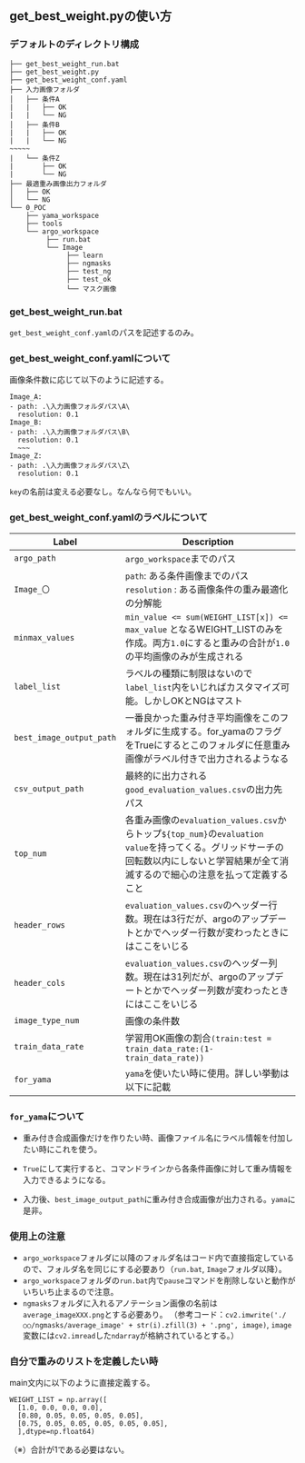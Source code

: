 
## get_best_weight.pyの使い方
### デフォルトのディレクトリ構成
```
├── get_best_weight_run.bat
├── get_best_weight.py
├── get_best_weight_conf.yaml
├── 入力画像フォルダ
│   ├── 条件A
|   |   ├── OK
|   |   └── NG
│   ├── 条件B
|   |   ├── OK
|   |   └── NG
~~~~~
|   └── 条件Z
|       ├── OK
|       └── NG
├── 最適重み画像出力フォルダ
│   ├── OK
│   └── NG
└── 0_POC
    ├── yama_workspace
    ├── tools
    └── argo_workspace
         ├── run.bat
         └── Image
              ├── learn
              ├── ngmasks
              ├── test_ng
              ├── test_ok
              └── マスク画像
```
### get_best_weight_run.bat
`get_best_weight_conf.yaml`のパスを記述するのみ。

### get_best_weight_conf.yamlについて
画像条件数に応じて以下のように記述する。
```
Image_A: 
- path: .\入力画像フォルダパス\A\
  resolution: 0.1
Image_B: 
- path: .\入力画像フォルダパス\B\
  resolution: 0.1
  ~~~
Image_Z: 
- path: .\入力画像フォルダパス\Z\
  resolution: 0.1
```
`key`の名前は変える必要なし。なんなら何でもいい。

### get_best_weight_conf.yamlのラベルについて

| Label | Description |
| --- | --- |
| `argo_path` | `argo_workspace`までのパス |
| `Image_〇` | `path`: ある条件画像までのパス<br>`resolution` : ある画像条件の重み最適化の分解能 |
| `minmax_values` | `min_value <= sum(WEIGHT_LIST[x]) <= max_value` となるWEIGHT_LISTのみを作成。両方`1.0`にすると重みの合計が`1.0`の平均画像のみが生成される |
| `label_list` | ラベルの種類に制限はないので`label_list`内をいじればカスタマイズ可能。しかしOKとNGはマスト |
| `best_image_output_path` | 一番良かった重み付き平均画像をこのフォルダに生成する。for_yamaのフラグをTrueにするとこのフォルダに任意重み画像がラベル付きで出力されるようなる |
| `csv_output_path` | 最終的に出力される`good_evaluation_values.csv`の出力先パス |
| `top_num` | 各重み画像の`evaluation_values.csv`からトップ`${top_num}`の`evaluation value`を持ってくる。グリッドサーチの回転数以内にしないと学習結果が全て消滅するので細心の注意を払って定義すること |
| `header_rows` | `evaluation_values.csv`のヘッダー行数。現在は3行だが、argoのアップデートとかでヘッダー行数が変わったときにはここをいじる|
| `header_cols` | `evaluation_values.csv`のヘッダー列数。現在は31列だが、argoのアップデートとかでヘッダー列数が変わったときにはここをいじる|
| `image_type_num` | 画像の条件数 |
| `train_data_rate` | 学習用OK画像の割合`(train:test = train_data_rate:(1-train_data_rate))` |
| `for_yama` | `yama`を使いたい時に使用。詳しい挙動は以下に記載 |


### `for_yama`について
* 重み付き合成画像だけを作りたい時、画像ファイル名にラベル情報を付加したい時にこれを使う。

* `True`にして実行すると、コマンドラインから各条件画像に対して重み情報を入力できるようになる。

* 入力後、`best_image_output_path`に重み付き合成画像が出力される。`yama`に是非。

### 使用上の注意
* `argo_workspace`フォルダに以降のフォルダ名はコード内で直接指定しているので、フォルダ名を同じにする必要あり（`run.bat`, `Image`フォルダ以降）。
* `argo_workspace`フォルダの`run.bat`内で`pause`コマンドを削除しないと動作がいちいち止まるので注意。
* `ngmasks`フォルダに入れるアノテーション画像の名前は`average_imageXXX.png`とする必要あり。
（参考コード：`cv2.imwrite('./○○/ngmasks/average_image' + str(i).zfill(3) + '.png', image)`, `image`変数には`cv2.imread`した`ndarray`が格納されているとする。）

### 自分で重みのリストを定義したい時

main文内に以下のように直接定義する。
```
WEIGHT_LIST = np.array([
  [1.0, 0.0, 0.0, 0.0],
  [0.80, 0.05, 0.05, 0.05, 0.05],
  [0.75, 0.05, 0.05, 0.05, 0.05, 0.05],
  ],dtype=np.float64)
```
（※）合計が1である必要はない。
